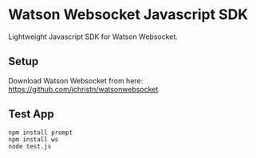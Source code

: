 # Watson Websocket Javascript SDK

Lightweight Javascript SDK for Watson Websocket.

## Setup
Download Watson Websocket from here: https://github.com/jchristn/watsonwebsocket

## Test App
```
npm install prompt
npm install ws
node test.js
```

